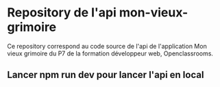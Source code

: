 # Repository de l'api mon-vieux-grimoire
Ce repository correspond au code source de l'api de l'application Mon vieux grimoire du P7 de la formation développeur web, Openclassrooms.

## Lancer npm run dev pour lancer l'api en local

